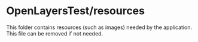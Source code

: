 # OpenLayersTest/resources

This folder contains resources (such as images) needed by the application. This file can
be removed if not needed.
